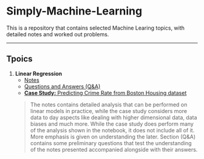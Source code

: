 # Simply-Machine-Learning

This is a repository that contains selected Machine Learing topics, with detailed notes and worked out problems. 

---

## Tpoics 

 1. __Linear Regression__
    - [Notes]()
    - [Questions and Answers (Q&A)]()
    - [__Case Study:__ Predicting Crime Rate from Boston Housing dataset]()
    > The notes contains detailed analysis that can be performed on linear models in practice, while the case study considers more data to day aspects like dealing with higher dimensional data, data biases and much more. While the case study does perform many of the analysis shown in the notebook, it does not include all of it. More emphasis is given on understanding the later. Section (Q&A) contains some preliminary questions that test the understanding of the notes presented accompanied alongside with their answers.
